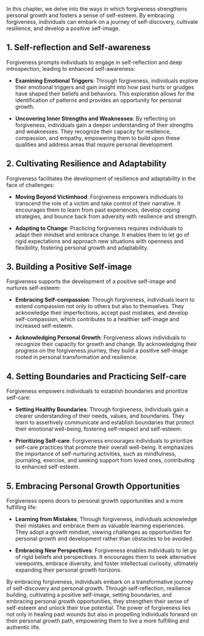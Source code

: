 
In this chapter, we delve into the ways in which forgiveness strengthens personal growth and fosters a sense of self-esteem. By embracing forgiveness, individuals can embark on a journey of self-discovery, cultivate resilience, and develop a positive self-image.

**1. Self-reflection and Self-awareness**
-----------------------------------------

Forgiveness prompts individuals to engage in self-reflection and deep introspection, leading to enhanced self-awareness:

* **Examining Emotional Triggers**: Through forgiveness, individuals explore their emotional triggers and gain insight into how past hurts or grudges have shaped their beliefs and behaviors. This exploration allows for the identification of patterns and provides an opportunity for personal growth.

* **Uncovering Inner Strengths and Weaknesses**: By reflecting on forgiveness, individuals gain a deeper understanding of their strengths and weaknesses. They recognize their capacity for resilience, compassion, and empathy, empowering them to build upon these qualities and address areas that require personal development.

**2. Cultivating Resilience and Adaptability**
----------------------------------------------

Forgiveness facilitates the development of resilience and adaptability in the face of challenges:

* **Moving Beyond Victimhood**: Forgiveness empowers individuals to transcend the role of a victim and take control of their narrative. It encourages them to learn from past experiences, develop coping strategies, and bounce back from adversity with resilience and strength.

* **Adapting to Change**: Practicing forgiveness requires individuals to adapt their mindset and embrace change. It enables them to let go of rigid expectations and approach new situations with openness and flexibility, fostering personal growth and adaptability.

**3. Building a Positive Self-image**
-------------------------------------

Forgiveness supports the development of a positive self-image and nurtures self-esteem:

* **Embracing Self-compassion**: Through forgiveness, individuals learn to extend compassion not only to others but also to themselves. They acknowledge their imperfections, accept past mistakes, and develop self-compassion, which contributes to a healthier self-image and increased self-esteem.

* **Acknowledging Personal Growth**: Forgiveness allows individuals to recognize their capacity for growth and change. By acknowledging their progress on the forgiveness journey, they build a positive self-image rooted in personal transformation and resilience.

**4. Setting Boundaries and Practicing Self-care**
--------------------------------------------------

Forgiveness empowers individuals to establish boundaries and prioritize self-care:

* **Setting Healthy Boundaries**: Through forgiveness, individuals gain a clearer understanding of their needs, values, and boundaries. They learn to assertively communicate and establish boundaries that protect their emotional well-being, fostering self-respect and self-esteem.

* **Prioritizing Self-care**: Forgiveness encourages individuals to prioritize self-care practices that promote their overall well-being. It emphasizes the importance of self-nurturing activities, such as mindfulness, journaling, exercise, and seeking support from loved ones, contributing to enhanced self-esteem.

**5. Embracing Personal Growth Opportunities**
----------------------------------------------

Forgiveness opens doors to personal growth opportunities and a more fulfilling life:

* **Learning from Mistakes**: Through forgiveness, individuals acknowledge their mistakes and embrace them as valuable learning experiences. They adopt a growth mindset, viewing challenges as opportunities for personal growth and development rather than obstacles to be avoided.

* **Embracing New Perspectives**: Forgiveness enables individuals to let go of rigid beliefs and perspectives. It encourages them to seek alternative viewpoints, embrace diversity, and foster intellectual curiosity, ultimately expanding their personal growth horizons.

By embracing forgiveness, individuals embark on a transformative journey of self-discovery and personal growth. Through self-reflection, resilience building, cultivating a positive self-image, setting boundaries, and embracing personal growth opportunities, they strengthen their sense of self-esteem and unlock their true potential. The power of forgiveness lies not only in healing past wounds but also in propelling individuals forward on their personal growth path, empowering them to live a more fulfilling and authentic life.

